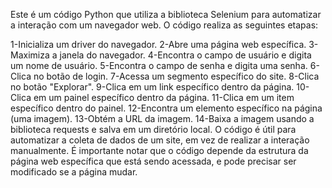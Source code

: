 Este é um código Python que utiliza a biblioteca Selenium para automatizar a interação com um navegador web. O código realiza as seguintes etapas:

1-Inicializa um driver do navegador.
2-Abre uma página web específica.
3-Maximiza a janela do navegador.
4-Encontra o campo de usuário e digita um nome de usuário.
5-Encontra o campo de senha e digita uma senha.
6-Clica no botão de login.
7-Acessa um segmento específico do site.
8-Clica no botão "Explorar".
9-Clica em um link específico dentro da página.
10-Clica em um painel específico dentro da página.
11-Clica em um item específico dentro do painel.
12-Encontra um elemento específico na página (uma imagem).
13-Obtém a URL da imagem.
14-Baixa a imagem usando a biblioteca requests e salva em um diretório local.
O código é útil para automatizar a coleta de dados de um site, em vez de realizar a interação manualmente. É importante notar que o código depende da estrutura da página web específica que está sendo acessada, e pode precisar ser modificado se a página mudar.
